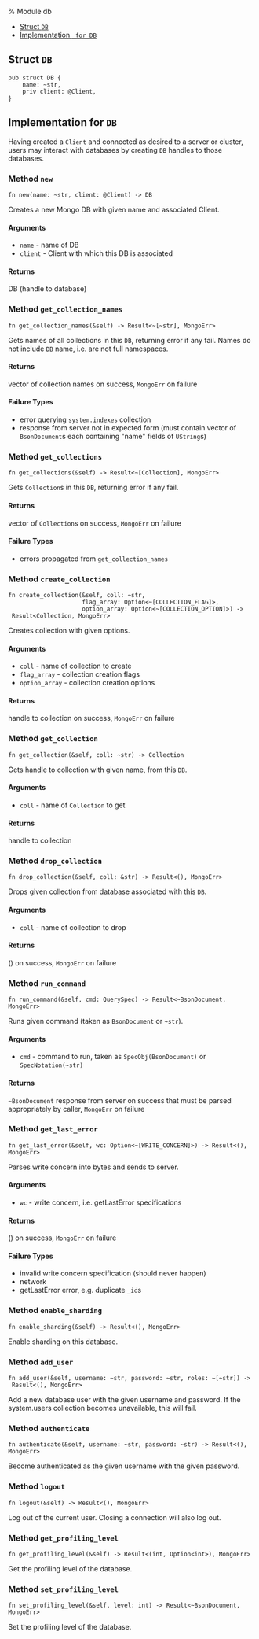 % Module db

<div class='index'>

* [Struct `DB`](#struct-db)
* [Implementation ` for DB`](#implementation-for-db)

</div>

## Struct `DB`

~~~ {.rust}
pub struct DB {
    name: ~str,
    priv client: @Client,
}
~~~

## Implementation for `DB`

Having created a `Client` and connected as desired
to a server or cluster, users may interact with
databases by creating `DB` handles to those databases.

### Method `new`

~~~ {.rust}
fn new(name: ~str, client: @Client) -> DB
~~~

Creates a new Mongo DB with given name and associated Client.

#### Arguments

* `name` - name of DB
* `client` - Client with which this DB is associated

#### Returns

DB (handle to database)

### Method `get_collection_names`

~~~ {.rust}
fn get_collection_names(&self) -> Result<~[~str], MongoErr>
~~~

Gets names of all collections in this `DB`, returning error
if any fail. Names do not include `DB` name, i.e. are not
full namespaces.

#### Returns

vector of collection names on success, `MongoErr` on failure

#### Failure Types

* error querying `system.indexes` collection
* response from server not in expected form (must contain
     vector of `BsonDocument`s each containing "name" fields of
     `UString`s)

### Method `get_collections`

~~~ {.rust}
fn get_collections(&self) -> Result<~[Collection], MongoErr>
~~~

Gets `Collection`s in this `DB`, returning error if any fail.

#### Returns

vector of `Collection`s on success, `MongoErr` on failure

#### Failure Types

* errors propagated from `get_collection_names`

### Method `create_collection`

~~~ {.rust}
fn create_collection(&self, coll: ~str,
                     flag_array: Option<~[COLLECTION_FLAG]>,
                     option_array: Option<~[COLLECTION_OPTION]>) ->
 Result<Collection, MongoErr>
~~~

Creates collection with given options.

#### Arguments

* `coll` - name of collection to create
* `flag_array` - collection creation flags
* `option_array` - collection creation options

#### Returns

handle to collection on success, `MongoErr` on failure

### Method `get_collection`

~~~ {.rust}
fn get_collection(&self, coll: ~str) -> Collection
~~~

Gets handle to collection with given name, from this `DB`.

#### Arguments

* `coll` - name of `Collection` to get

#### Returns

handle to collection

### Method `drop_collection`

~~~ {.rust}
fn drop_collection(&self, coll: &str) -> Result<(), MongoErr>
~~~

Drops given collection from database associated with this `DB`.

#### Arguments

* `coll` - name of collection to drop

#### Returns

() on success, `MongoErr` on failure

### Method `run_command`

~~~ {.rust}
fn run_command(&self, cmd: QuerySpec) -> Result<~BsonDocument, MongoErr>
~~~

Runs given command (taken as `BsonDocument` or `~str`).

#### Arguments

* `cmd` - command to run, taken as `SpecObj(BsonDocument)` or
             `SpecNotation(~str)`

#### Returns

`~BsonDocument` response from server on success that must be parsed
appropriately by caller, `MongoErr` on failure

### Method `get_last_error`

~~~ {.rust}
fn get_last_error(&self, wc: Option<~[WRITE_CONCERN]>) -> Result<(), MongoErr>
~~~

Parses write concern into bytes and sends to server.

#### Arguments

* `wc` - write concern, i.e. getLastError specifications

#### Returns

() on success, `MongoErr` on failure

#### Failure Types

* invalid write concern specification (should never happen)
* network
* getLastError error, e.g. duplicate ```_id```s

### Method `enable_sharding`

~~~ {.rust}
fn enable_sharding(&self) -> Result<(), MongoErr>
~~~

Enable sharding on this database.

### Method `add_user`

~~~ {.rust}
fn add_user(&self, username: ~str, password: ~str, roles: ~[~str]) ->
 Result<(), MongoErr>
~~~

Add a new database user with the given username and password.
If the system.users collection becomes unavailable, this will fail.

### Method `authenticate`

~~~ {.rust}
fn authenticate(&self, username: ~str, password: ~str) -> Result<(), MongoErr>
~~~

Become authenticated as the given username with the given password.

### Method `logout`

~~~ {.rust}
fn logout(&self) -> Result<(), MongoErr>
~~~

Log out of the current user.
Closing a connection will also log out.

### Method `get_profiling_level`

~~~ {.rust}
fn get_profiling_level(&self) -> Result<(int, Option<int>), MongoErr>
~~~

Get the profiling level of the database.

### Method `set_profiling_level`

~~~ {.rust}
fn set_profiling_level(&self, level: int) -> Result<~BsonDocument, MongoErr>
~~~

Set the profiling level of the database.

